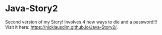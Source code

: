 # Java-Story2
Second version of my Story!
Involves 4 new ways to die and a password!!!
Visit it here: https://nicklausdim.github.io/Java-Story2/.

